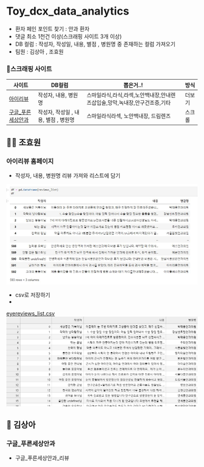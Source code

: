 # Toy_dcx_data_analytics
- 환자 페인 포인트 찾기 : 안과 환자
- 댓글 최소 1천건 이상(스크래핑 사이트 3개 이상)
- DB 컬럼 : 작성자, 작성일, 내용, 별점 , 병원명 중 존재하는 컬럼 가져오기
- 팀원 : 김상아 , 조효원 

### 📑스크래핑 사이트
| 사이트 | DB컬럼 | 뽑은거..! |방식 | 
| -- | -- | -- | --|
| [아이리뷰](https://xn--oy2b21f01h9lc.com/)  | 작성자, 내용,  병원명 | 스마일라식,라식,라섹,노안백내장,안내렌즈삽입술,망막,녹내장,안구건조증,기타 | 더보기 | 
| [구글_푸른세상안과](https://www.google.com/search?q=%ED%91%B8%EB%A5%B8%EC%84%B8%EC%83%81%EC%95%88%EA%B3%BC%EC%9D%B8%EC%B2%9C&sca_esv=564238075&biw=1283&bih=821&tbm=lcl&sxsrf=AB5stBgpa9UHUzKxElUOy8pcmUItR49ZsA%3A1694401294025&ei=DoP-ZNGUAcHb-QaI7oC4BQ&ved=0ahUKEwjR0_LZyKGBAxXBbd4KHQg3AFcQ4dUDCAk&uact=5&oq=%ED%91%B8%EB%A5%B8%EC%84%B8%EC%83%81%EC%95%88%EA%B3%BC%EC%9D%B8%EC%B2%9C&gs_lp=Eg1nd3Mtd2l6LWxvY2FsIhjtkbjrpbjshLjsg4HslYjqs7zsnbjsspwyAhAmMgIQJjICECZIpilQqwlY8iZwCHgAkAECmAFroAGWDaoBBDE3LjK4AQPIAQD4AQHCAgQQIxgnwgIFEAAYgATCAgoQABiABBgUGIcCwgIHEAAYigUYQ8ICBBAAGAPCAgsQABiABBixAxiDAcICBxAAGA0YgASIBgE&sclient=gws-wiz-local#rlfi=hd:;si:17075660981150999360,l,ChjtkbjrpbjshLjsg4HslYjqs7zsnbjsspxI1OflheeAgIAIWi8QABABEAIYABgBGAIYAyIb7ZG466W4IOyEuOyDgSDslYjqs7wg7J247LKcKgIIApIBD29waHRoYWxtb2xvZ2lzdKoBRBABMh8QASIbd-9OFehOaJTc2c2DULaHO3By6LkZqZLWtf1DMh8QAiIb7ZG466W4IOyEuOyDgSDslYjqs7wg7J247LKc;mv:[[37.44377917731903,126.70182128533088],[37.44341922268097,126.70136791466909]])  | 작성자, 작성일 , 내용, 별점 , 병원명 | 스마일라식라섹, 노안백내장, 드림렌즈 |스크롤 | 

## 👩🏻 조효원
### 아이리뷰 홈페이지 
- 작성자, 내용, 병원명 리뷰 가져와 리스트에 담기

<img src="./images/병원리뷰.JPG" width="600" >

- csv로 저장하기
- 
[eyereviews_list.csv](./datasets/eyereviews_list.csv)
<img src="./images/csv.JPG" width="600">


## 👩 김상아
### 구글_푸른세상안과
- 구글_푸른세상안과_리뷰









